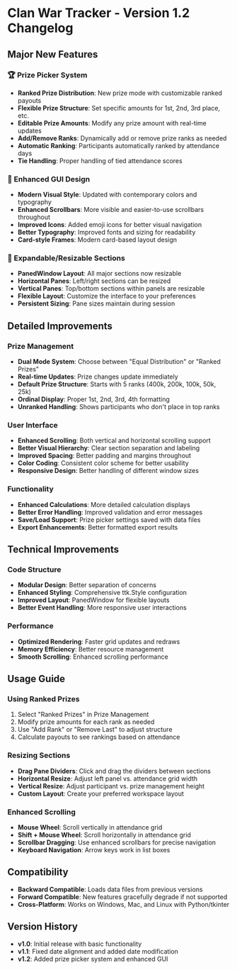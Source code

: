 # Clan War Tracker - Version 1.2 Changelog

## Major New Features

### 🏆 Prize Picker System
- **Ranked Prize Distribution**: New prize mode with customizable ranked payouts
- **Flexible Prize Structure**: Set specific amounts for 1st, 2nd, 3rd place, etc.
- **Editable Prize Amounts**: Modify any prize amount with real-time updates
- **Add/Remove Ranks**: Dynamically add or remove prize ranks as needed
- **Automatic Ranking**: Participants automatically ranked by attendance days
- **Tie Handling**: Proper handling of tied attendance scores

### 🎨 Enhanced GUI Design
- **Modern Visual Style**: Updated with contemporary colors and typography
- **Enhanced Scrollbars**: More visible and easier-to-use scrollbars throughout
- **Improved Icons**: Added emoji icons for better visual navigation
- **Better Typography**: Improved fonts and sizing for readability
- **Card-style Frames**: Modern card-based layout design

### 📏 Expandable/Resizable Sections
- **PanedWindow Layout**: All major sections now resizable
- **Horizontal Panes**: Left/right sections can be resized
- **Vertical Panes**: Top/bottom sections within panels are resizable
- **Flexible Layout**: Customize the interface to your preferences
- **Persistent Sizing**: Pane sizes maintain during session

## Detailed Improvements

### Prize Management
- **Dual Mode System**: Choose between "Equal Distribution" or "Ranked Prizes"
- **Real-time Updates**: Prize changes update immediately
- **Default Prize Structure**: Starts with 5 ranks (400k, 200k, 100k, 50k, 25k)
- **Ordinal Display**: Proper 1st, 2nd, 3rd, 4th formatting
- **Unranked Handling**: Shows participants who don't place in top ranks

### User Interface
- **Enhanced Scrolling**: Both vertical and horizontal scrolling support
- **Better Visual Hierarchy**: Clear section separation and labeling
- **Improved Spacing**: Better padding and margins throughout
- **Color Coding**: Consistent color scheme for better usability
- **Responsive Design**: Better handling of different window sizes

### Functionality
- **Enhanced Calculations**: More detailed calculation displays
- **Better Error Handling**: Improved validation and error messages
- **Save/Load Support**: Prize picker settings saved with data files
- **Export Enhancements**: Better formatted export results

## Technical Improvements

### Code Structure
- **Modular Design**: Better separation of concerns
- **Enhanced Styling**: Comprehensive ttk.Style configuration
- **Improved Layout**: PanedWindow for flexible layouts
- **Better Event Handling**: More responsive user interactions

### Performance
- **Optimized Rendering**: Faster grid updates and redraws
- **Memory Efficiency**: Better resource management
- **Smooth Scrolling**: Enhanced scrolling performance

## Usage Guide

### Using Ranked Prizes
1. Select "Ranked Prizes" in Prize Management
2. Modify prize amounts for each rank as needed
3. Use "Add Rank" or "Remove Last" to adjust structure
4. Calculate payouts to see rankings based on attendance

### Resizing Sections
- **Drag Pane Dividers**: Click and drag the dividers between sections
- **Horizontal Resize**: Adjust left panel vs. attendance grid width
- **Vertical Resize**: Adjust participant vs. prize management height
- **Custom Layout**: Create your preferred workspace layout

### Enhanced Scrolling
- **Mouse Wheel**: Scroll vertically in attendance grid
- **Shift + Mouse Wheel**: Scroll horizontally in attendance grid
- **Scrollbar Dragging**: Use enhanced scrollbars for precise navigation
- **Keyboard Navigation**: Arrow keys work in list boxes

## Compatibility
- **Backward Compatible**: Loads data files from previous versions
- **Forward Compatible**: New features gracefully degrade if not supported
- **Cross-Platform**: Works on Windows, Mac, and Linux with Python/tkinter

## Version History
- **v1.0**: Initial release with basic functionality
- **v1.1**: Fixed date alignment and added date modification
- **v1.2**: Added prize picker system and enhanced GUI

